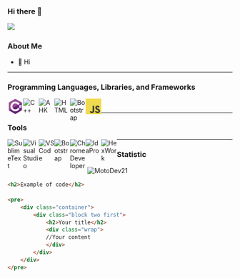 ### Hi there 👋
![](https://komarev.com/ghpvc/?username=mmoottoo21&color=orange)


### About Me
- 👋 Hi
---
### Programming Languages, Libraries, and Frameworks
<img align="left" alt="CSharp" width="35px" src="https://raw.githubusercontent.com/devicons/devicon/master/icons/csharp/csharp-original.svg" />
<img align="left" alt="C++" width="35px" src="https://miro.medium.com/max/1200/1*C4SccvODYv4SBypJFmYAEw.png" />
<img align="left" alt="AHK" width="35px" src="https://www.postosoft.ru/wp-content/uploads/2021/04/tjPOPhB-768x768.png" />
<img align="left" alt="HTML" width="35px" src="https://cdn.pixabay.com/photo/2017/08/05/11/16/logo-2582748_1280.png" />
<img align="left" alt="Bootstrap" width="35px" src="https://www.devporter.com/public/img/bootstrap-logo.png" />
<img align="left" alt="JavaScript" width="35px" src="https://raw.githubusercontent.com/github/explore/80688e429a7d4ef2fca1e82350fe8e3517d3494d/topics/javascript/javascript.png"/>  
 
 
---

### Tools
<img align="left" alt="SublimeText" width="35px" src="https://cdn.worldvectorlogo.com/logos/sublime-text.svg" />
<img align="left" alt="VisualStudio" width="35px" src="https://surpreem.com/wp/wp-content/uploads/2019/06/visual_studio_2019_icon.png" />
<img align="left" alt="VSCode" width="35px" src="https://www.clipartmax.com/png/full/240-2409485_open-visual-studio-code-logo.png" />
<img align="left" alt="Bootstrap" width="35px" src="https://www.pngkit.com/png/full/954-9549328_bootstrap-featured-image-bootstrap-3-logo-png.png" />
<img align="left" alt="ChromeDeveloper" width="35px" src="https://clipart-best.com/img/chrome-logo/chrome-logo-clip-art-16.png" />
<img align="left" alt="IdaPro" width="35px" src="https://pbs.twimg.com/media/DWABVxZVAAY5FZe.jpg" />
<img align="left" alt="HexWork" width="35px" src="https://diakov.net/uploads/posts/2016-03/1457280977_hex_workshop.png" />



---

### Statistic
<p>&nbsp;<img align="center" src="https://github-readme-stats.vercel.app/api?username=MotoDev21&show_icons=true&locale=en" alt="MotoDev21" /></p>


```html
<h2>Example of code</h2>

<pre>
    <div class="container">
        <div class="block two first">
            <h2>Your title</h2>
            <div class="wrap">
            //Your content
            </div>
        </div>
    </div>
</pre>
```
